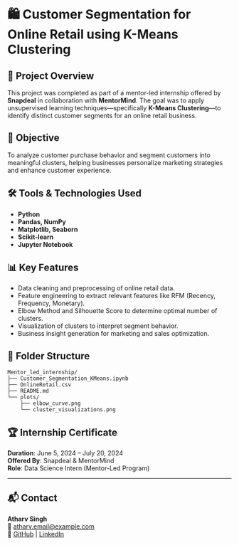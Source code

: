 
# 🛍️ Customer Segmentation for Online Retail using K-Means Clustering

## 📌 Project Overview
This project was completed as part of a mentor-led internship offered by **Snapdeal** in collaboration with **MentorMind**. The goal was to apply unsupervised learning techniques—specifically **K-Means Clustering**—to identify distinct customer segments for an online retail business.

## 🧠 Objective
To analyze customer purchase behavior and segment customers into meaningful clusters, helping businesses personalize marketing strategies and enhance customer experience.

## 🛠️ Tools & Technologies Used
- **Python**
- **Pandas, NumPy**
- **Matplotlib, Seaborn**
- **Scikit-learn**
- **Jupyter Notebook**

## 📊 Key Features
- Data cleaning and preprocessing of online retail data.
- Feature engineering to extract relevant features like RFM (Recency, Frequency, Monetary).
- Elbow Method and Silhouette Score to determine optimal number of clusters.
- Visualization of clusters to interpret segment behavior.
- Business insight generation for marketing and sales optimization.

## 📁 Folder Structure
```
Mentor_led_internship/
├── Customer_Segmentation_KMeans.ipynb
├── OnlineRetail.csv
├── README.md
└── plots/
    ├── elbow_curve.png
    └── cluster_visualizations.png
```

## 🏆 Internship Certificate
**Duration**: June 5, 2024 – July 20, 2024  
**Offered By**: Snapdeal & MentorMind  
**Role**: Data Science Intern (Mentor-Led Program)

---

## 📬 Contact
**Atharv Singh**  
📧 atharv.email@example.com  
🔗 [GitHub](https://github.com/Atharv322) | [LinkedIn](https://www.linkedin.com/in/your-link)
